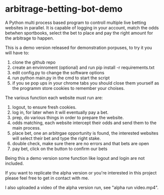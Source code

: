 # arbitrage-betting-bot-demo
A Python multi process based program to controll multiple live betting websites in parallel. It is capable of logging in your account, match the odds betwhen sportbooks, select the bet to place and pay the right amount for the arbitrage to happen. 

This is a demo version released for demonstration porpuses,
to try it you will have to:
1. clone the github repo
2. create an envinroment (optional) and run pip install -r requirements.txt
3. edit config.py to change the software options
4. run python main.py in the cmd to start the script
5. if you se pop ups in your chrome tabs you should close them yourself as the programm store cookies to remember your choises.

The various function each website must run are:
1. logout, to ensure fresh cookies.
2. log in, for later when it will eventually pay a bet.
3. prep, do various things in order to prepare the website.
4. odds matching, each website intercept their odds and send them to the main process.
4. place bet, one an arbitrgae opportunity is found, the interested websites will select their bet and type the right stake.
5. double check, make sure there are no errors and that bets are open
6. pay bet, click on the button to confirm our bets

Being this a demo version some function like logout and login are not included.

If you want to replicate the alpha version or you're interested in this project please feel free to get in contact with me.

I also uploaded a video of the alpha version run, see "alpha run video.mp4".


